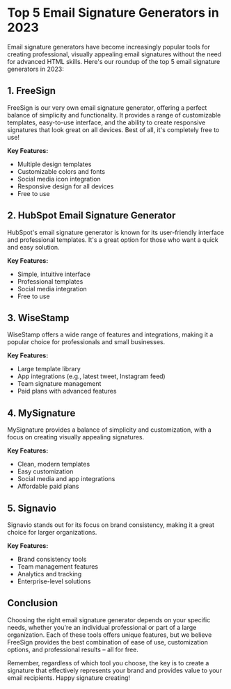 # Top 5 Email Signature Generators in 2023

Email signature generators have become increasingly popular tools for creating professional, visually appealing email signatures without the need for advanced HTML skills. Here's our roundup of the top 5 email signature generators in 2023:

## 1. FreeSign

FreeSign is our very own email signature generator, offering a perfect balance of simplicity and functionality. It provides a range of customizable templates, easy-to-use interface, and the ability to create responsive signatures that look great on all devices. Best of all, it's completely free to use!

**Key Features:**
- Multiple design templates
- Customizable colors and fonts
- Social media icon integration
- Responsive design for all devices
- Free to use

## 2. HubSpot Email Signature Generator

HubSpot's email signature generator is known for its user-friendly interface and professional templates. It's a great option for those who want a quick and easy solution.

**Key Features:**
- Simple, intuitive interface
- Professional templates
- Social media integration
- Free to use

## 3. WiseStamp

WiseStamp offers a wide range of features and integrations, making it a popular choice for professionals and small businesses.

**Key Features:**
- Large template library
- App integrations (e.g., latest tweet, Instagram feed)
- Team signature management
- Paid plans with advanced features

## 4. MySignature

MySignature provides a balance of simplicity and customization, with a focus on creating visually appealing signatures.

**Key Features:**
- Clean, modern templates
- Easy customization
- Social media and app integrations
- Affordable paid plans

## 5. Signavio

Signavio stands out for its focus on brand consistency, making it a great choice for larger organizations.

**Key Features:**
- Brand consistency tools
- Team management features
- Analytics and tracking
- Enterprise-level solutions

## Conclusion

Choosing the right email signature generator depends on your specific needs, whether you're an individual professional or part of a large organization. Each of these tools offers unique features, but we believe FreeSign provides the best combination of ease of use, customization options, and professional results – all for free.

Remember, regardless of which tool you choose, the key is to create a signature that effectively represents your brand and provides value to your email recipients. Happy signature creating!
